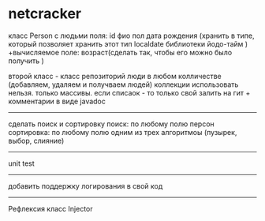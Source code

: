 # netcracker
класс Person с людьми
поля: id 
	  фио 
	  пол
	  дата рождения (хранить в типе, который позволяет хранить этот тип localdate библиотеки йодо-тайм )
	  +вычисляемое поле: возраст(сделать так, чтобы его можно было получить )	
	  
второй класс - класс репозиторий 
люди в любом колличестве (добавляем, удаляем и получваем людей)
	 коллекции использовать нельзя. только массивы. если списаок - то только свой 
залить на гит + комментарии в виде javadoc

_______
сделать поиск и сортировку
	поиск: по любому полю персон
	сортировка: по любому полю одним из трех алгоритмоы (пузырек, выбор, слияние)

_______
unit test

_______
добавить поддержку логирования в свой код

_______
Рефлексия
класс Injector
